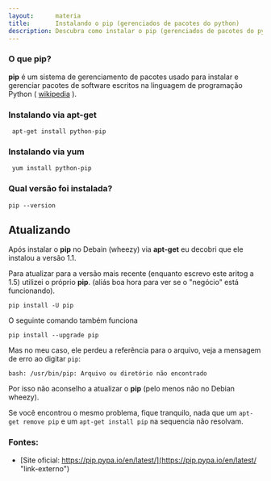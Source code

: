 ```yaml
---
layout:      materia
title:       Instalando o pip (gerenciados de pacotes do python)
description: Descubra como instalar o pip (gerenciados de pacotes do python) no Linux
---
```


### O que pip?

__pip__ é um sistema de gerenciamento de pacotes usado para instalar e gerenciar pacotes de software escritos na
linguagem de programação Python
( [wikipedia](http://pt.wikipedia.org/wiki/Pip_%28Python%29 "link-externo") ).


### Instalando via apt-get

     apt-get install python-pip

### Instalando via yum

     yum install python-pip

### Qual versão foi instalada?

    pip --version



Atualizando
---

Após instalar o __pip__ no Debain (wheezy) via __apt-get__ eu decobri que ele instalou a versão 1.1.

Para atualizar para a versão mais recente (enquanto escrevo este aritog a 1.5) utilizei o próprio __pip__.
(aliás boa hora para ver se o "negócio" está funcionando).

    pip install -U pip

O seguinte comando também funciona

    pip install --upgrade pip

Mas no meu caso, ele perdeu a referência para o arquivo, veja a mensagem de erro ao digitar `pip`:

    bash: /usr/bin/pip: Arquivo ou diretório não encontrado

Por isso não aconselho a atualizar o __pip__ (pelo menos não no Debian wheezy).


Se você encontrou o mesmo problema, fique tranquilo, nada que um `apt-get remove pip` e um `apt-get install pip` na sequencia
não resolvam.


### Fontes:

- [Site oficial: https://pip.pypa.io/en/latest/](https://pip.pypa.io/en/latest/ "link-externo")